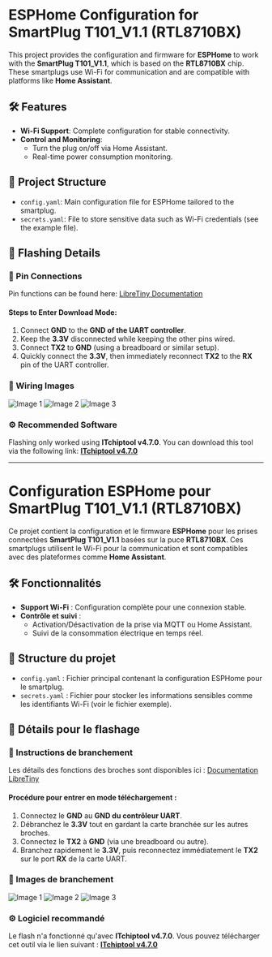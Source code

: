 # ESPHome Configuration for SmartPlug T101_V1.1 (RTL8710BX)

This project provides the configuration and firmware for **ESPHome** to work with the **SmartPlug T101_V1.1**, which is based on the **RTL8710BX** chip. These smartplugs use Wi-Fi for communication and are compatible with platforms like **Home Assistant**.

## 🛠 Features

- **Wi-Fi Support**: Complete configuration for stable connectivity.
- **Control and Monitoring**:
  - Turn the plug on/off via Home Assistant.
  - Real-time power consumption monitoring.

## 📂 Project Structure

- `config.yaml`: Main configuration file for ESPHome tailored to the smartplug.
- `secrets.yaml`: File to store sensitive data such as Wi-Fi credentials (see the example file).

## 🔧 Flashing Details

### 🔑 Pin Connections
Pin functions can be found here:
[LibreTiny Documentation](https://docs.libretiny.eu/boards/generic-rtl8710bx-4mb-980k/#pin-functions)

#### Steps to Enter Download Mode:
1. Connect **GND** to the **GND of the UART controller**.
2. Keep the **3.3V** disconnected while keeping the other pins wired.
3. Connect **TX2** to **GND** (using a breadboard or similar setup).
4. Quickly connect the **3.3V**, then immediately reconnect **TX2** to the **RX** pin of the UART controller.

### 📸 Wiring Images

![Image 1](https://github.com/Romain-GUILLEMOT/SmartPlug-T101_V1.1-RTL8710BX-ESPHOME/blob/main/images/1.png?raw=true "Image 1")
![Image 2](https://github.com/Romain-GUILLEMOT/SmartPlug-T101_V1.1-RTL8710BX-ESPHOME/blob/main/images/2.png?raw=true "Image 2")
![Image 3](https://github.com/Romain-GUILLEMOT/SmartPlug-T101_V1.1-RTL8710BX-ESPHOME/blob/main/images/3.png?raw=true "Image 3")

### ⚙️ Recommended Software
Flashing only worked using **ITchiptool v4.7.0**. You can download this tool via the following link:
**[ITchiptool v4.7.0](https://github.com/libretiny-eu/ltchiptool/releases/tag/v4.7.0)**

---


# Configuration ESPHome pour SmartPlug T101_V1.1 (RTL8710BX)

Ce projet contient la configuration et le firmware **ESPHome** pour les prises connectées **SmartPlug T101_V1.1** basées sur la puce **RTL8710BX**. Ces smartplugs utilisent le Wi-Fi pour la communication et sont compatibles avec des plateformes comme **Home Assistant**.

## 🛠 Fonctionnalités

- **Support Wi-Fi** : Configuration complète pour une connexion stable.
- **Contrôle et suivi** :
  - Activation/Désactivation de la prise via MQTT ou Home Assistant.
  - Suivi de la consommation électrique en temps réel.

## 📂 Structure du projet

- `config.yaml` : Fichier principal contenant la configuration ESPHome pour le smartplug.
- `secrets.yaml` : Fichier pour stocker les informations sensibles comme les identifiants Wi-Fi (voir le fichier exemple).

## 🔧 Détails pour le flashage

### 🔑 Instructions de branchement
Les détails des fonctions des broches sont disponibles ici :
[Documentation LibreTiny](https://docs.libretiny.eu/boards/generic-rtl8710bx-4mb-980k/#pin-functions)

#### Procédure pour entrer en mode téléchargement :
1. Connectez le **GND** au **GND du contrôleur UART**.
2. Débranchez le **3.3V** tout en gardant la carte branchée sur les autres broches.
3. Connectez le **TX2** à **GND** (via une breadboard ou autre).
4. Branchez rapidement le **3.3V**, puis reconnectez immédiatement le **TX2** sur le port **RX** de la carte UART.

### 📸 Images de branchement

![Image 1](https://github.com/Romain-GUILLEMOT/SmartPlug-T101_V1.1-RTL8710BX-ESPHOME/blob/main/images/1.png?raw=true "Image 1")
![Image 2](https://github.com/Romain-GUILLEMOT/SmartPlug-T101_V1.1-RTL8710BX-ESPHOME/blob/main/images/2.png?raw=true "Image 2")
![Image 3](https://github.com/Romain-GUILLEMOT/SmartPlug-T101_V1.1-RTL8710BX-ESPHOME/blob/main/images/3.png?raw=true "Image 3")


### ⚙️ Logiciel recommandé
Le flash n'a fonctionné qu'avec **ITchiptool v4.7.0**. Vous pouvez télécharger cet outil via le lien suivant :
**[ITchiptool v4.7.0](https://github.com/libretiny-eu/ltchiptool/releases/tag/v4.7.0)**
 